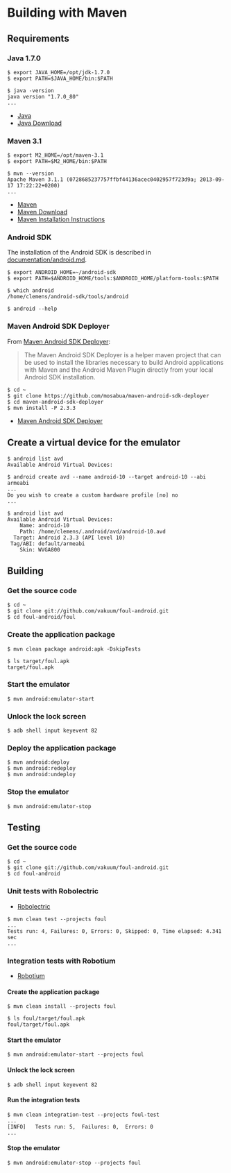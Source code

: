 # Building with Maven

## Requirements

### Java 1.7.0

```
$ export JAVA_HOME=/opt/jdk-1.7.0
$ export PATH=$JAVA_HOME/bin:$PATH

$ java -version
java version "1.7.0_80"
...
```

* [Java](http://www.oracle.com/technetwork/java/)
* [Java Download](http://www.oracle.com/technetwork/java/javase/downloads/)

### Maven 3.1

```
$ export M2_HOME=/opt/maven-3.1
$ export PATH=$M2_HOME/bin:$PATH

$ mvn --version
Apache Maven 3.1.1 (0728685237757ffbf44136acec0402957f723d9a; 2013-09-17 17:22:22+0200)
...
```

* [Maven](https://maven.apache.org/)
* [Maven Download](https://maven.apache.org/download.cgi)
* [Maven Installation Instructions](https://maven.apache.org/download.cgi#Installation_Instructions)

### Android SDK

The installation of the Android SDK is described in [documentation/android.md](android.md).

```
$ export ANDROID_HOME=~/android-sdk
$ export PATH=$ANDROID_HOME/tools:$ANDROID_HOME/platform-tools:$PATH

$ which android
/home/clemens/android-sdk/tools/android

$ android --help
```

### Maven Android SDK Deployer

From [Maven Android SDK Deployer](https://github.com/mosabua/maven-android-sdk-deployer):

> The Maven Android SDK Deployer is a helper maven project that can be used to install the libraries necessary to build Android applications with Maven and the Android Maven Plugin directly from your local Android SDK installation.

```
$ cd ~
$ git clone https://github.com/mosabua/maven-android-sdk-deployer
$ cd maven-android-sdk-deployer
$ mvn install -P 2.3.3
```

* [Maven Android SDK Deployer](https://github.com/mosabua/maven-android-sdk-deployer)

## Create a virtual device for the emulator

```
$ android list avd
Available Android Virtual Devices:

$ android create avd --name android-10 --target android-10 --abi armeabi
...
Do you wish to create a custom hardware profile [no] no
...

$ android list avd
Available Android Virtual Devices:
    Name: android-10
    Path: /home/clemens/.android/avd/android-10.avd
  Target: Android 2.3.3 (API level 10)
 Tag/ABI: default/armeabi
    Skin: WVGA800
```

## Building

### Get the source code

```
$ cd ~
$ git clone git://github.com/vakuum/foul-android.git
$ cd foul-android/foul
```

### Create the application package

```
$ mvn clean package android:apk -DskipTests

$ ls target/foul.apk
target/foul.apk
```

### Start the emulator

```
$ mvn android:emulator-start
```

### Unlock the lock screen

```
$ adb shell input keyevent 82
```

### Deploy the application package

```
$ mvn android:deploy
$ mvn android:redeploy
$ mvn android:undeploy
```

### Stop the emulator

```
$ mvn android:emulator-stop
```

## Testing

### Get the source code

```
$ cd ~
$ git clone git://github.com/vakuum/foul-android.git
$ cd foul-android
```

### Unit tests with Robolectric

* [Robolectric](http://robolectric.org/)

```
$ mvn clean test --projects foul
...
Tests run: 4, Failures: 0, Errors: 0, Skipped: 0, Time elapsed: 4.341 sec
...
```

### Integration tests with Robotium

* [Robotium](https://code.google.com/p/robotium/)

#### Create the application package

```
$ mvn clean install --projects foul

$ ls foul/target/foul.apk
foul/target/foul.apk
```

#### Start the emulator

```
$ mvn android:emulator-start --projects foul
```

#### Unlock the lock screen

```
$ adb shell input keyevent 82
```

#### Run the integration tests

```
$ mvn clean integration-test --projects foul-test
...
[INFO]   Tests run: 5,  Failures: 0,  Errors: 0
...
```

#### Stop the emulator

```
$ mvn android:emulator-stop --projects foul
```
